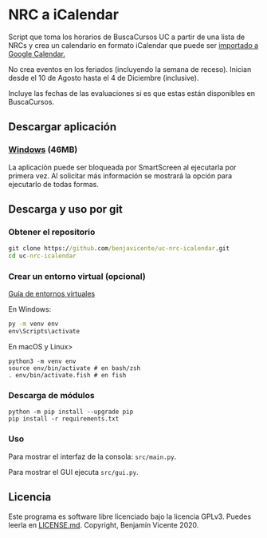 # NRC a iCalendar

Script que toma los horarios de BuscaCursos UC a partir de una lista
de NRCs y crea un calendario en formato iCalendar que puede ser [importado a Google Calendar.][gg-import]

No crea eventos en los feriados (incluyendo la semana de receso).
Inician desde el 10 de Agosto hasta el 4 de Diciembre (inclusive).

Incluye las fechas de las evaluaciones si es que estas están
disponibles en BuscaCursos.

## Descargar aplicación

### [Windows] (46MB)

La aplicación puede ser bloqueada por SmartScreen al ejecutarla por
primera vez. Al solicitar más información se mostrará la opción para
ejecutarlo de todas formas.

## Descarga y uso por git

### Obtener el repositorio

```cmd
git clone https://github.com/benjavicente/uc-nrc-icalendar.git
cd uc-nrc-icalendar
```

### Crear un entorno virtual (opcional)

[Guía de entornos virtuales][venv-guide]

En Windows:
```cmd
py -m venv env
env\Scripts\activate
```

En macOS y Linux>

```shell
python3 -m venv env
source env/bin/activate # en bash/zsh
. env/bin/activate.fish # en fish
```

### Descarga de módulos

```shell
python -m pip install --upgrade pip
pip install -r requirements.txt
```

### Uso

Para mostrar el interfaz de la consola: `src/main.py`.

Para mostrar el GUI ejecuta `src/gui.py`.

## Licencia
Este programa es software libre licenciado bajo la licencia GPLv3. Puedes leerla en [LICENSE.md](LICENSE.md). Copyright, Benjamín Vicente 2020.

[windows]: https://github.com/benjavicente/uc-nrc-icalendar/releases/latest/download/uc-nrc-icalendar.exe
[gg-import]: https://calendar.google.com/calendar/r/settings/export
[venv-guide]: https://packaging.python.org/guides/installing-using-pip-and-virtual-environments/#creating-a-virtual-environment
